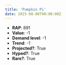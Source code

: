 ```yaml
---
title: 'Pumpkin Pi'
date: 2025-08-06T00:00:00Z
---
```

- **RAP**: 891
- **Value**: -1
- **Demand level**: -1
- **Trend**: -1
- **Projected?**: True
- **Hyped?**: True
- **Rare?**: True
